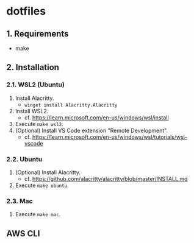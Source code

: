 # dotfiles

## 1. Requirements

- make

## 2. Installation

### 2.1. WSL2 (Ubuntu)

1. Install Alacritty.
    - `winget install Alacritty.Alacritty`
1. Install WSL2.
    - cf. <https://learn.microsoft.com/en-us/windows/wsl/install>
1. Execute `make wsl2`.
1. (Optional) Install VS Code extension "Remote Development".
    - cf. <https://learn.microsoft.com/en-us/windows/wsl/tutorials/wsl-vscode>

### 2.2. Ubuntu

1. (Optional) Install Alacritty.
    - cf. <https://github.com/alacritty/alacritty/blob/master/INSTALL.md>
1. Execute `make ubuntu`.

### 2.3. Mac

1. Execute `make mac`.

## AWS CLI
